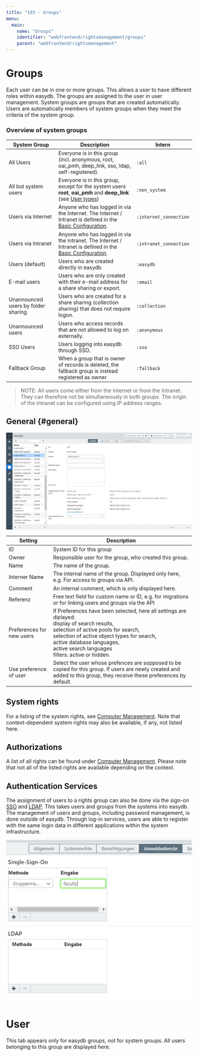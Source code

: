 ```yaml
---
title: "193 - Groups"
menu:
  main:
    name: "Groups"
    identifier: "webfrontend/rightsmanagement/groups"
    parent: "webfrontend/rightsmanagement"
---
```

# Groups

Each user can be in one or more groups. This allows a user to have different roles within easydb. The groups are assigned to the user in user management. System groups are groups that are created automatically. Users are automatically members of system groups when they meet the criteria of the system group.



### Overview of system groups

| System Group | Description | Intern |
|---|---|---|
| All Users | Everyone is in this group (incl. anonymous, root, oai_pmh, deep_link, sso, ldap, self-registered). | `:all` |
| All but system users | Everyone is in this group, except for the system users **root**, **oai_pmh** and **deep_link** (see [User types](../users/#user-types)) | `:non_system` |
| Users via Internet | Anyone who has logged in via the Internet. The Internet / Intranet is defined in the [Basic Configuration](../../administration/base-config). | `:internet_connection` |
| Users via Intranet | Anyone who has logged in via the intranet. The Internet / Intranet is defined in the [Basic Configuration](../../administration/base-config). | `:intranet_connection` |
| Users (default) | Users who are created directly in easydb | `:easydb` |
| E-mail users | Users who are only created with their e-mail address for a share sharing or export. | `:email` |
| Unannounced users by folder sharing | Users who are created for a share sharing (collection sharing) that does not require logon. | `:collection` |
| Unannounced users | Users who access records that are not allowed to log on externally. | `:anonymous` |
| SSO Users | Users logging into easydb through SSO. | `:sso` |
| Fallback Group | When a group that is owner of records is deleted, the fallback group is instead registered as owner | `:fallback` |


> NOTE: All users come either from the Internet or from the Intranet. They can therefore not be simultaneously in both groups. The origin of the intranet can be configured using IP address ranges.

## General {#general}

![](rights_groups_en.jpg)

|Setting|Description|
|---|---|
|ID| System ID for this group |
|Owner |Responsible user for the group, who created this group. |
|Name|The name of the group.|
|Interner Name|The internal name of the group. Displayed only here, e.g. For access to groups via API.|
|Comment |An internal comment, which is only displayed here.|
|Referenz| Free text field for custom name or ID, e.g. for migrations or for linking users and groups via the API |
|Preferences for new users|If Preferences have been selected, here all settings are diplayed: <br> display of search results, <br> selection of active pools for search, <br> selection of active object types for search, <br> active database languages, <br> active search languages <br> filters: active or hidden.|
|Use preference of user|Select the user whose prefences are sopposed to be copied for this group. If users are newly created and added to this group, they receive these preferences by default.|


## System rights

For a listing of the system rights, see [Computer Management](..). Note that context-dependent system rights may also be available, if any, not listed here.

## Authorizations

A list of all rights can be found under [Computer Management](..). Please note that not all of the listed rights are available depending on the context.

## Authentication Services
The assignment of users to a rights group can also be done via the sign-on [SSO](/en/sysadmin/configuration/easydb-server.yml/plugins/sso) and [LDAP](/en/sysadmin/configuration/easydb-server.yml/plugins/ldap). This takes users and groups from the systems into easydb. The management of users and groups, including password management, is done outside of easydb. Through log-in services, users are able to register with the same login data in different applications within the system infrastructure.

![](anmeldedienste_de.png)

# User

This tab appears only for easydb groups, not for system groups. All users belonging to this group are displayed here.
